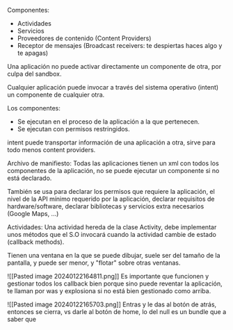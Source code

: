 Componentes:
* Actividades
* Servicios
* Proveedores de contenido (Content Providers)
* Receptor de mensajes (Broadcast receivers: te despiertas haces algo y te apagas)

Una aplicación no puede activar directamente un componente de otra, por culpa del sandbox.

Cualquier aplicación puede invocar a través del sistema operativo (intent) un componente de cualquier otra.

Los componentes:
* Se ejecutan en el proceso de la aplicación a la que pertenecen.
* Se ejecutan con permisos restringidos.

intent puede transportar información de una aplicación a otra, sirve para todo menos content providers.

Archivo de manifiesto:
Todas las aplicaciones tienen un xml con todos los componentes de la aplicación, no se puede ejecutar un componente si no está declarado.

También se usa para declarar los permisos que requiere la aplicación, el nivel de la API mínimo requerido por la aplicación, declarar requisitos de hardware/software, declarar bibliotecas y servicios extra necesarios (Google Maps, ...)

Actividades:
Una actividad hereda de la clase Activity, debe implementar unos métodos que el S.O invocará cuando la actividad cambie de estado (callback methods).

Tienen una ventana en la que se puede dibujar, suele ser del tamaño de la pantalla, y puede ser menor, y "flotar" sobre otras ventanas.

![[Pasted image 20240122164811.png]]
Es importante que funcionen y gestionar todos los callback bien porque sino puede reventar la aplicación, te llaman por was y explosiona si no está bien gestionado como arriba.

![[Pasted image 20240122165703.png]]
Entras y le das al botón de atrás, entonces se cierra, vs darle al botón de home, lo del null es un bundle que a saber que